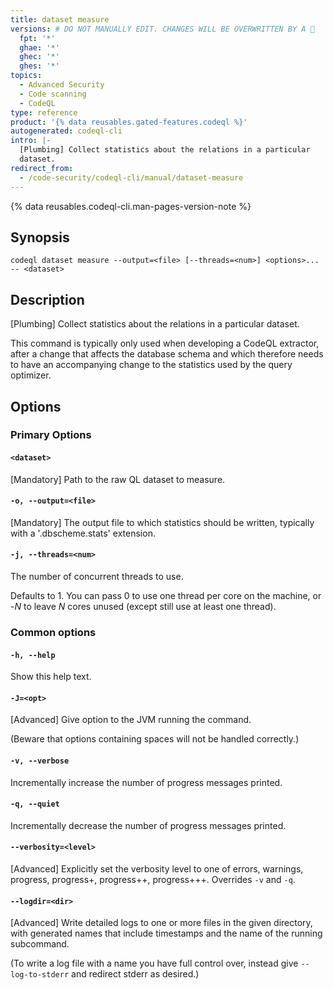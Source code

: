 ```yaml
---
title: dataset measure
versions: # DO NOT MANUALLY EDIT. CHANGES WILL BE OVERWRITTEN BY A 🤖
  fpt: '*'
  ghae: '*'
  ghec: '*'
  ghes: '*'
topics:
  - Advanced Security
  - Code scanning
  - CodeQL
type: reference
product: '{% data reusables.gated-features.codeql %}'
autogenerated: codeql-cli
intro: |-
  [Plumbing] Collect statistics about the relations in a particular
  dataset.
redirect_from:
  - /code-security/codeql-cli/manual/dataset-measure
---
```



<!-- Content after this section is automatically generated -->

{% data reusables.codeql-cli.man-pages-version-note %}

## Synopsis

```shell copy
codeql dataset measure --output=<file> [--threads=<num>] <options>... -- <dataset>
```

## Description

\[Plumbing] Collect statistics about the relations in a particular
dataset.

This command is typically only used when developing a CodeQL extractor,
after a change that affects the database schema and which therefore
needs to have an accompanying change to the statistics used by the query
optimizer.

## Options

### Primary Options

#### `<dataset>` <!-- markdownlint-disable-line heading-increment -->

\[Mandatory] Path to the raw QL dataset to measure.

#### `-o, --output=<file>`

\[Mandatory] The output file to which statistics should be written,
typically with a '.dbscheme.stats' extension.

#### `-j, --threads=<num>`

The number of concurrent threads to use.

Defaults to 1. You can pass 0 to use one thread per core on the machine,
or -_N_ to leave _N_ cores unused (except still use at least one
thread).

### Common options

#### `-h, --help`

Show this help text.

#### `-J=<opt>`

\[Advanced] Give option to the JVM running the command.

(Beware that options containing spaces will not be handled correctly.)

#### `-v, --verbose`

Incrementally increase the number of progress messages printed.

#### `-q, --quiet`

Incrementally decrease the number of progress messages printed.

#### `--verbosity=<level>`

\[Advanced] Explicitly set the verbosity level to one of errors,
warnings, progress, progress+, progress++, progress+++. Overrides `-v`
and `-q`.

#### `--logdir=<dir>`

\[Advanced] Write detailed logs to one or more files in the given
directory, with generated names that include timestamps and the name of
the running subcommand.

(To write a log file with a name you have full control over, instead
give `--log-to-stderr` and redirect stderr as desired.)
